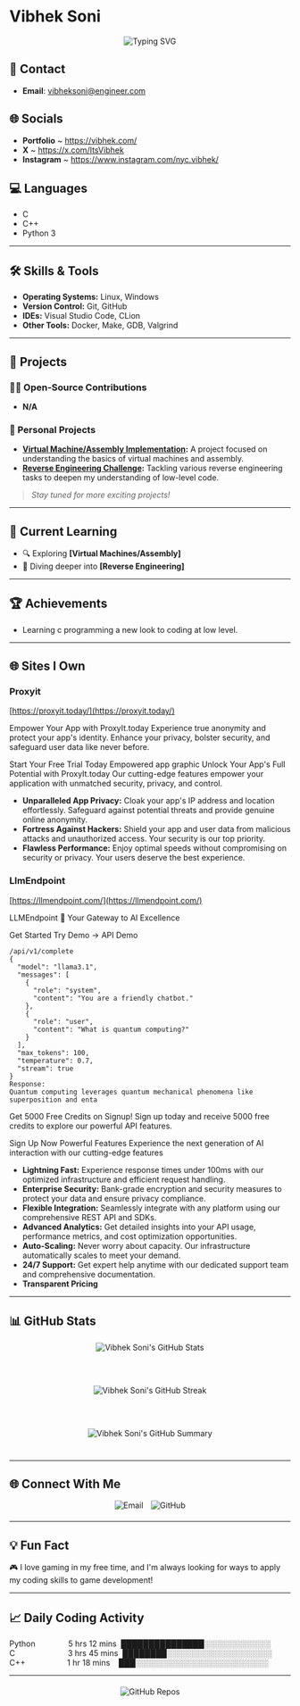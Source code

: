 # Vibhek Soni

<div align="center" style="margin-bottom: 20px;">
  <img src="https://readme-typing-svg.demolab.com?font=Fira+Code&size=24&pause=1000&color=00C7C7&center=true&vCenter=true&width=435&lines=System+Programmer;Low-Level+Coding+Enthusiast;Reverse+Engineering+Learner;Always+Learning+and+Innovating" alt="Typing SVG" />
</div>

## **📧 Contact**

- **Email**: vibheksoni@engineer.com

## **🌐 Socials**

- **Portfolio** ~ https://vibhek.com/
- **X** ~ https://x.com/ItsVibhek
- **Instagram** ~ https://www.instagram.com/nyc.vibhek/

## **💻 Languages**

- C
- C++
- Python 3

---

## **🛠️ Skills & Tools**

- **Operating Systems:** Linux, Windows
- **Version Control:** Git, GitHub
- **IDEs:** Visual Studio Code, CLion
- **Other Tools:** Docker, Make, GDB, Valgrind

---

## **🚀 Projects**

### **🧑‍💻 Open-Source Contributions**

- **N/A**

### **🔨 Personal Projects**
- **[Virtual Machine/Assembly Implementation](#):** A project focused on understanding the basics of virtual machines and assembly.
- **[Reverse Engineering Challenge](#):** Tackling various reverse engineering tasks to deepen my understanding of low-level code.

> *Stay tuned for more exciting projects!*

---

## **🌱 Current Learning**

- 🔍 Exploring **[Virtual Machines/Assembly]**
- 🔧 Diving deeper into **[Reverse Engineering]**

---

## **🏆 Achievements**

- Learning c programming a new look to coding at low level.

---

## **🌐 Sites I Own**

### Proxyit
[https://proxyit.today/](https://proxyit.today/)

Empower Your App with ProxyIt.today
Experience true anonymity and protect your app's identity. Enhance your privacy, bolster security, and safeguard user data like never before.

Start Your Free Trial Today
Empowered app graphic
Unlock Your App's Full Potential with ProxyIt.today
Our cutting-edge features empower your application with unmatched security, privacy, and control.

- **Unparalleled App Privacy:** Cloak your app's IP address and location effortlessly. Safeguard against potential threats and provide genuine online anonymity.
- **Fortress Against Hackers:** Shield your app and user data from malicious attacks and unauthorized access. Your security is our top priority.
- **Flawless Performance:** Enjoy optimal speeds without compromising on security or privacy. Your users deserve the best experience.

### LlmEndpoint
[https://llmendpoint.com/](https://llmendpoint.com/)

LLMEndpoint
👋
Your Gateway to AI Excellence

Get Started
Try Demo →
API Demo
```
/api/v1/complete
{
  "model": "llama3.1",
  "messages": [
    {
      "role": "system",
      "content": "You are a friendly chatbot."
    },
    {
      "role": "user",
      "content": "What is quantum computing?"
    }
  ],
  "max_tokens": 100,
  "temperature": 0.7,
  "stream": true
}
Response:
Quantum computing leverages quantum mechanical phenomena like superposition and enta
```

Get 5000 Free Credits on Signup!
Sign up today and receive 5000 free credits to explore our powerful API features.

Sign Up Now
Powerful Features
Experience the next generation of AI interaction with our cutting-edge features

- **Lightning Fast:** Experience response times under 100ms with our optimized infrastructure and efficient request handling.
- **Enterprise Security:** Bank-grade encryption and security measures to protect your data and ensure privacy compliance.
- **Flexible Integration:** Seamlessly integrate with any platform using our comprehensive REST API and SDKs.
- **Advanced Analytics:** Get detailed insights into your API usage, performance metrics, and cost optimization opportunities.
- **Auto-Scaling:** Never worry about capacity. Our infrastructure automatically scales to meet your demand.
- **24/7 Support:** Get expert help anytime with our dedicated support team and comprehensive documentation.
- **Transparent Pricing**

---

## **📊 GitHub Stats**

<div align="center" style="margin-bottom: 40px;">
  <img src="https://github-readme-stats.vercel.app/api?username=vibheksoni&show_icons=true&theme=dark" alt="Vibhek Soni's GitHub Stats" style="margin-bottom: 20px;" />
</div>

<div align="center" style="margin-bottom: 40px;">
  <img src="https://github-readme-streak-stats.herokuapp.com/?user=vibheksoni&theme=dark" alt="Vibhek Soni's GitHub Streak" style="margin-bottom: 20px;" />
</div>

<div align="center" style="margin-bottom: 40px;">
  <img src="https://github-profile-summary-cards.vercel.app/api/cards/profile-details?username=vibheksoni&theme=dark" alt="Vibhek Soni's GitHub Summary" />
</div>

---

## **🌐 Connect With Me**

<div align="center" style="margin-bottom: 20px;">
  <a href="mailto:vibheksoni@engineer.com" style="text-decoration: none;">
    <img src="https://img.shields.io/badge/Email-D14836?style=for-the-badge&logo=gmail&logoColor=white" alt="Email" style="margin-right: 10px;">
  </a>
  <a href="https://github.com/vibheksoni" style="text-decoration: none;">
    <img src="https://img.shields.io/badge/GitHub-100000?style=for-the-badge&logo=github&logoColor=white" alt="GitHub">
  </a>
</div>

---

## **💡 Fun Fact**

🎮 I love gaming in my free time, and I'm always looking for ways to apply my coding skills to game development!

---

## **📈 Daily Coding Activity**

<!--START_SECTION:waka-->
Python&nbsp;&nbsp;&nbsp;&nbsp;&nbsp;&nbsp;&nbsp;&nbsp;&nbsp;&nbsp;&nbsp;&nbsp;&nbsp;&nbsp;&nbsp;5&nbsp;hrs&nbsp;12&nbsp;mins&nbsp;&nbsp;███████████████░░░░░░░░░░░░&nbsp;<br>
C&nbsp;&nbsp;&nbsp;&nbsp;&nbsp;&nbsp;&nbsp;&nbsp;&nbsp;&nbsp;&nbsp;&nbsp;&nbsp;&nbsp;&nbsp;&nbsp;&nbsp;&nbsp;&nbsp;&nbsp;&nbsp;&nbsp;&nbsp;&nbsp;3&nbsp;hrs&nbsp;45&nbsp;mins&nbsp;&nbsp;████████░░░░░░░░░░░░░░░░░░░&nbsp;<br>
C++&nbsp;&nbsp;&nbsp;&nbsp;&nbsp;&nbsp;&nbsp;&nbsp;&nbsp;&nbsp;&nbsp;&nbsp;&nbsp;&nbsp;&nbsp;&nbsp;&nbsp;&nbsp;&nbsp;1&nbsp;hr&nbsp;18&nbsp;mins&nbsp;&nbsp;&nbsp;&nbsp;███░░░░░░░░░░░░░░░░░░░░░░░░&nbsp;<br>

<!--END_SECTION:waka-->

---

<div align="center" style="margin-top: 20px;">
  <a href="https://github.com/vibheksoni?tab=repositories" style="text-decoration: none;">
    <img src="https://img.shields.io/badge/-Check%20Out%20My%20Repositories-blue?style=for-the-badge" alt="GitHub Repos">
  </a>
</div>
